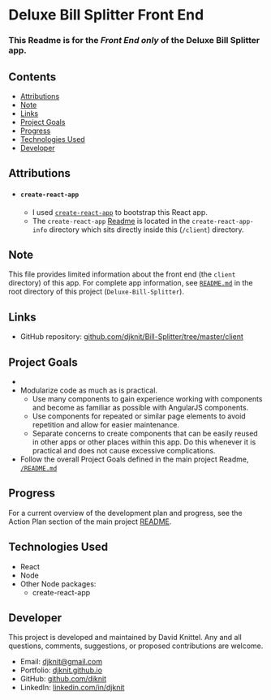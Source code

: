 # Deluxe Bill Splitter Front End

### This Readme is for the _Front End only_ of the Deluxe Bill Splitter app.

## Contents
* [Attributions](#attributions)
* [Note](#note)
* [Links](#links)
* [Project Goals](#project-goals)
* [Progress](#progress)
* [Technologies Used](#technologies-used)
* [Developer](#developer)

## Attributions
* #### `create-react-app`
  * I used [`create-react-app`](https://www.npmjs.com/package/create-react-app) to bootstrap this React app.  
  * The `create-react-app` [Readme](./create-react-app-info/README.md) is located in the `create-react-app-info` directory which sits directly inside this (`/client`) directory.

## Note
This file provides limited information about the front end (the `client` directory) of this app.  For complete app information, see [`README.md`](../README.md) in the root directory of this project (`Deluxe-Bill-Splitter`).

## Links
* GitHub repository: [github.com/djknit/Bill-Splitter/tree/master/client](https://github.com/djknit/Deluxe-Bill-Splitter/tree/master/client)

## Project Goals
* 
* Modularize code as much as is practical.
  * Use many components to gain experience working with components and become as familiar as possible with AngularJS components.
  * Use components for repeated or similar page elements to avoid repetition and allow for easier maintenance.
  * Separate concerns to create components that can be easily reused in other apps or other places within this app. Do this whenever it is practical and does not cause excessive complications.
* Follow the overall Project Goals defined in the main project Readme, [`/README.md`](../README.md)

## Progress
For a current overview of the development plan and progress, see the Action Plan section of the main project [README](../README.md).

## Technologies Used
* React
* Node
* Other Node packages:
  * create-react-app

## Developer
This project is developed and maintained by David Knittel. Any and all questions, comments, suggestions, or proposed contributions are welcome.
* Email: [djknit@gmail.com](mailto:djknit@gmail.com)
* Portfolio: [djknit.github.io](https://djknit.github.io/)
* GitHub: [github.com/djknit](https://github.com/djknit)
* LinkedIn: [linkedin.com/in/djknit](https://www.linkedin.com/in/djknit/)